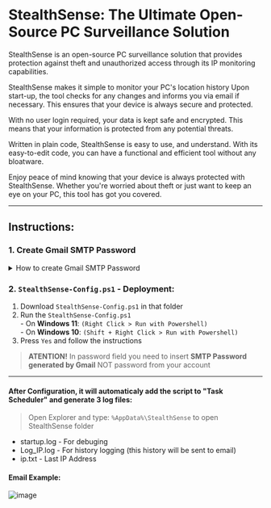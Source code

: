 # StealthSense: The Ultimate Open-Source PC Surveillance Solution

  StealthSense is an open-source PC surveillance solution that provides protection against theft and unauthorized access through its IP monitoring capabilities.

  StealthSense makes it simple to monitor your PC's location history
  Upon start-up, the tool checks for any changes and informs you via email if necessary. 
  This ensures that your device is always secure and protected.

  With no user login required, your data is kept safe and encrypted. 
  This means that your information is protected from any potential threats.

  Written in plain code, StealthSense is easy to use, and understand.
  With its easy-to-edit code, you can have a functional and efficient tool without any bloatware.

  Enjoy peace of mind knowing that your device is always protected with StealthSense. Whether you're worried about theft or just want to keep an eye on your PC, this tool has got you covered.

---
## Instructions: 
### 1. Create Gmail SMTP Password
<details>
  <summary>How to create Gmail SMTP Password</summary>
  
### How to create Gmail SMTP Password:
  - **Step #1** — [Accessing Google Account](https://accounts.google.com/servicelogin)
  
    Log in to your Google account with your login credentials
    
    <img src="https://user-images.githubusercontent.com/62214984/216173317-97d60a4f-fd84-4e21-95e8-65e0ec2fdac0.png" width=40% height=40%>
    
    </br>
  - **Step #2** — Enabling 2-Step Verification
  
    - Select **Security** from the left navigation bar    
    - Select **2-Step Verification** option, and complete the further setup.
    ![image](https://user-images.githubusercontent.com/62214984/216176288-204ac007-350f-4c61-afb0-2c785a143ca9.png)
    
  - **Step #3** — Generating App Password
    - Select [App Passwords](https://security.google.com/settings/security/apppasswords) (Under 2-Step Verification)
    ![image](https://user-images.githubusercontent.com/62214984/216177271-bb0bd704-a932-42c1-954d-217558ac8130.png)
    
    - Then, select the app from the drop-down choice and choose Other (Custom name).
    ![image](https://user-images.githubusercontent.com/62214984/216178025-638c2590-c28c-445c-a6d1-83d5236b1df3.png)
    
    - Give any name of your choice to your App password and hit Generate
    ![image](https://user-images.githubusercontent.com/62214984/216177830-5bfbf888-d979-4daa-a767-bb6063020822.png)
    
    - ### Once the app password is generated, you need to save it for later
    ![image](https://user-images.githubusercontent.com/62214984/216178686-67408f24-ef25-4e1c-9f18-eda702aac57d.png)
    </br>
  </br>
</br>

</details>


### 2. `StealthSense-Config.ps1` - Deployment:
  1. Download `StealthSense-Config.ps1` in that folder
  2. Run the `StealthSense-Config.ps1` </br>
    - On **Windows 11**: `(Right Click > Run with Powershell)` </br>
    - On **Windows 10**: `(Shift + Right Click > Run with Powershell)` </br>
  4. Press `Yes` and follow the instructions
  > **ATENTION!** In password field you need to insert **SMTP Password generated by Gmail** NOT password from your account

---
      
#### After Configuration, it will automaticaly add the script to "Task Scheduler" and generate 3 log files:
  > Open Explorer and type: `%AppData%\StealthSense` to open StealthSense folder
  - startup.log - For debuging
  - Log_IP.log - For history logging (this history will be sent to email)
  - ip.txt - Last IP Address
  
#### Email Example:
  ![image](https://user-images.githubusercontent.com/62214984/216189910-48626828-b606-40ab-b9a2-010c68bf5d36.png)
